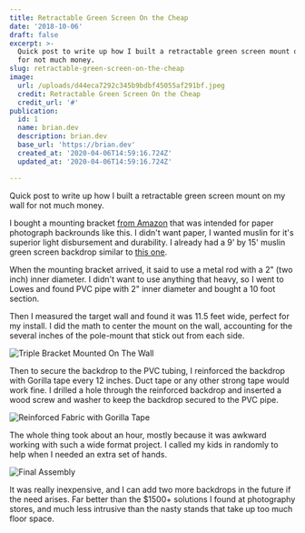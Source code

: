 ```yaml
---
title: Retractable Green Screen On the Cheap
date: '2018-10-06'
draft: false
excerpt: >-
  Quick post to write up how I built a retractable green screen mount on my wall
  for not much money.
slug: retractable-green-screen-on-the-cheap
image:
  url: /uploads/d44eca7292c345b9bdbf45055af291bf.jpeg
  credit: Retractable Green Screen On the Cheap
  credit_url: '#'
publication:
  id: 1
  name: brian.dev
  description: brian.dev
  base_url: 'https://brian.dev'
  created_at: '2020-04-06T14:59:16.724Z'
  updated_at: '2020-04-06T14:59:16.724Z'

---
```



Quick post to write up how I built a retractable green screen mount on my wall for not much money.

I bought a mounting bracket [from Amazon](https://www.amazon.com/gp/product/B002P32990/ref=oh_aui_detailpage_o02_s01?ie=UTF8&psc=1) that was intended for paper photograph backrounds like this.  I didn't want paper, I wanted muslin for it's superior light disbursement and durability.  I already had a 9' by 15' muslin green screen backdrop similar to [this one](https://www.amazon.com/gp/product/B017WNJS3M/ref=oh_aui_detailpage_o02_s00?ie=UTF8&psc=1).

When the mounting bracket arrived, it said to use a metal rod with a 2" (two inch) inner diameter.  I didn't want to use anything that heavy, so I went to Lowes and found PVC pipe with 2" inner diameter and bought a 10 foot section.

Then I measured the target wall and found it was 11.5 feet wide, perfect for my install.  I did the math to center the mount on the wall, accounting for the several inches of the pole-mount that stick out from each side.

![Triple Bracket Mounted On The Wall](https://content.brian.dev/uploads/1cd6c8cc640f4866bb2d7c60dd3c5e88.jpeg)

Then to secure the backdrop to the PVC tubing, I reinforced the backdrop with Gorilla tape every 12 inches.  Duct tape or any other strong tape would work fine.  I drilled a hole through the reinforced backdrop and inserted a wood screw and washer to keep the backdrop secured to the PVC pipe.

![Reinforced Fabric with Gorilla Tape](https://content.brian.dev/uploads/989a867e993149b2b61d905d421d0850.jpg)

The whole thing took about an hour, mostly because it was awkward working with such a wide format project.  I called my kids in randomly to help when I needed an extra set of hands.

![Final Assembly](https://content.brian.dev/uploads/b3000d4f0aaf4ce0a194e6258c73e903.jpeg)

It was really inexpensive, and I can add two more backdrops in the future if the need arises.  Far better than the $1500+ solutions I found at photography stores, and much less intrusive than the nasty stands that take up too much floor space.


